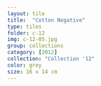 ```yaml
---
layout: tile
title:  "Cotton Negative"
type: tiles
folder: c-12
img: c-12-05.jpg
group: collections
category: [2012]
collection: "Collection '12"
color: grey
size: 16 x 14 cm
---
```



